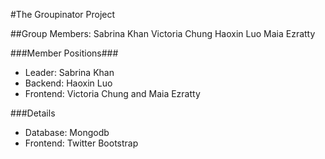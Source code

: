 #The Groupinator Project

##Group Members: 
Sabrina Khan 
Victoria Chung
Haoxin Luo
Maia Ezratty

###Member Positions###
- Leader: Sabrina Khan 
- Backend: Haoxin Luo
- Frontend: Victoria Chung and Maia Ezratty

###Details
- Database: Mongodb
- Frontend: Twitter Bootstrap 